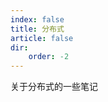 ```yaml
---
index: false
title: 分布式
article: false
dir:
    order: -2
---
```


关于分布式的一些笔记

<!--more-->

<Catalog />
